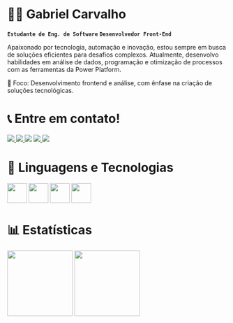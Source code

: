 # 👨‍💻 Gabriel Carvalho

**`Estudante de Eng. de Software`** **`Desenvolvedor Front-End`**

 Apaixonado por tecnologia, automação e inovação, estou sempre em busca de soluções eficientes para desafios complexos. Atualmente, desenvolvo habilidades em análise de dados, programação e otimização de processos com as ferramentas da Power Platform.

🎯 Foco: Desenvolvimento frontend e análise, com ênfase na criação de soluções tecnológicas.

# 📞 Entre em contato!
<p>
    <a href = "mailto:gabrielcarvalho.corp@gmail.com"><img src="https://custom-icon-badges.demolab.com/badge/-gmail-red?style=for-the-badge&logo=mention&logoColor=white"><a\>
    <a href = "https://wa.me/5567992184023?text=Ol%C3%A1%2C%20vi%20seu%20Github"><img src="https://custom-icon-badges.demolab.com/badge/-WhatsApp-green?style=for-the-badge&logo=phone&logoColor=white" target="_blank"><a\>
    <a href="https://www.linkedin.com/in/gabriel-a-r-carvalho/" target="_blank"><img src="https://img.shields.io/badge/-LinkedIn-%230077B5?style=for-the-badge&logo=linkedin&logoColor=white" target="_blank"></a>
    <a href = "https://drive.google.com/file/d/19hGiADhcruLqnxtRe3swzqqZt3ZZ-lLF/view?usp=sharing"><img src="https://custom-icon-badges.demolab.com/badge/-Currículo-F25278?style=for-the-badge&logo=download&logoColor=white" target="_blank"><a\>
    <a><img src="https://custom-icon-badges.demolab.com/badge/Campo Grande-MS-purple?style=for-the-badge&logo=location&logoColor=white" target="_blank"><a\>
</p>

# 🤖 Linguagens e Tecnologias
<p>
    <a> <img height="45em" src="https://raw.githubusercontent.com/marwin1991/profile-technology-icons/refs/heads/main/icons/html.png"><a\>
    <a> <img height="45em" src="https://raw.githubusercontent.com/marwin1991/profile-technology-icons/refs/heads/main/icons/css.png"><a\>
    <a> <img height="45em" src="https://raw.githubusercontent.com/marwin1991/profile-technology-icons/refs/heads/main/icons/python.png"><a\>
    <a> <img height="45em" src="https://raw.githubusercontent.com/tetiana-nizdropa/drawio-icons/master/power-platform-icons/PowerPlatform_scalable.svg"><a\>
<p\>

# 📊 Estatísticas
 <p>
   <img height="150em" src="https://github-readme-stats.vercel.app/api?username=GabsCarvalho&show_icons=true&theme=tokyonight&include_all_commits=true&count_private=true"/>
   <img height="150em" src="https://github-readme-stats.vercel.app/api/top-langs/?username=GabsCarvalho&layout=compact&langs_count=6&theme=tokyonight"/>
</p>
